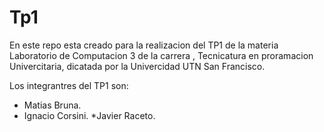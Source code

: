 # Tp1

En este repo esta creado para la realizacion del TP1 de la materia Laboratorio de Computacion 3 de la carrera ,
Tecnicatura en proramacion Univercitaria, dicatada por la Univercidad UTN San Francisco.

Los integrantres del TP1 son: 
  * Matias Bruna.
  * Ignacio Corsini.
  *Javier Raceto.
  
 
